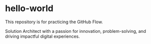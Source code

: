 # hello-world
This repository is for practicing the GitHub Flow.

Solution Architect with a passion for innovation, problem-solving, and driving impactful digital experiences.
